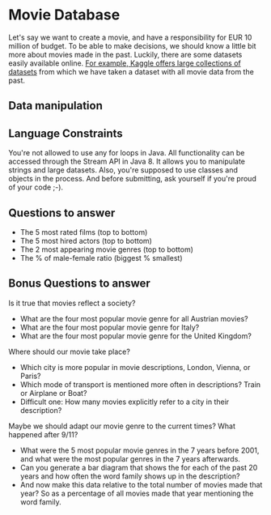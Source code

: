 # Movie Database 
Let's say we want to create a movie, and have a responsibility for EUR 10 million of budget. To be able to make decisions, we should know a little bit more about movies made in the past. 
Luckily, there are some datasets easily available online. [For example, Kaggle offers large collections of datasets](https://www.kaggle.com/datasets) from which we have taken a dataset with all movie data from the past. 
## Data manipulation

## Language Constraints
You're not allowed to use any for loops in Java. All functionality can be accessed through the Stream API in Java 8. It allows you to manipulate strings and large datasets. 
Also, you're supposed to use classes and objects in the process. And before submitting, ask yourself if you're proud of your code ;-). 

## Questions to answer
* The 5 most rated films (top to bottom)
* The 5 most hired actors (top to bottom)
* The 2 most appearing movie genres (top to bottom)
* The % of male-female ratio (biggest % smallest)

## Bonus Questions to answer
Is it true that movies reflect a society?
* What are the four most popular movie genre for all Austrian movies?
* What are the four most popular movie genre for Italy?
* What are the four most popular movie genre for the United Kingdom?

Where should our movie take place?
* Which city is more popular in movie descriptions, London, Vienna, or Paris?
* Which mode of transport is mentioned more often in descriptions? Train or Airplane or Boat?
* Difficult one: How many movies explicitly refer to a city in their description?

Maybe we should adapt our movie genre to the current times? What happened after 9/11?
* What were the 5 most popular movie genres in the 7 years before 2001, and what were the most popular genres in the 7 years afterwards.
* Can you generate a bar diagram that shows the for each of the past 20 years and how often the word family shows up in the description?
* And now make this data relative to the total number of movies made that year? So as a percentage of all movies made that year mentioning the word family. 
